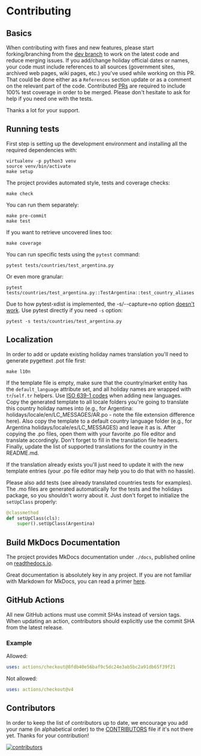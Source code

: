 # Contributing

## Basics

When contributing with fixes and new features, please start forking/branching from the [dev
branch](https://github.com/vacanza/holidays/tree/dev) to work on the latest code and reduce merging
issues. If you add/change holiday official dates or names, your code must include references to all
sources (government sites, archived web pages, wiki pages, etc.) you've used while working on this
PR. That could be done either as a `References` section update or as a comment on the relevant part
of the code. Contributed [PRs](https://github.com/vacanza/holidays/pulls) are required to include
100% test coverage in order to be merged. Please don't hesitate to ask for help if you need one
with the tests.

Thanks a lot for your support.

## Running tests

First step is setting up the development environment and installing all the required dependencies
with:

``` shell
virtualenv -p python3 venv
source venv/bin/activate
make setup
```

The project provides automated style, tests and coverage checks:

``` shell
make check
```

You can run them separately:

``` shell
make pre-commit
make test
```

If you want to retrieve uncovered lines too:

``` shell
make coverage
```

You can run specific tests using the `pytest` command:

``` shell
pytest tests/countries/test_argentina.py
```

Or even more granular:

``` shell
pytest tests/countries/test_argentina.py::TestArgentina::test_country_aliases
```

Due to how pytest-xdist is implemented, the -s/--capture=no option [doesn't
work](https://pytest-xdist.readthedocs.io/en/latest/known-limitations.html#output-stdout-and-stderr-from-workers).
Use pytest directly if you need `-s` option:

``` shell
pytest -s tests/countries/test_argentina.py
```

## Localization

In order to add or update existing holiday names translation you'll need to generate pygettext
.pot file first:

``` shell
make l10n
```

If the template file is empty, make sure that the country/market entity has the `default_language`
attribute set, and all holiday names are wrapped with `tr`/`self.tr` helpers. Use [ISO 639-1
codes](https://en.wikipedia.org/wiki/List_of_ISO_639-1_codes) when adding new languages. Copy the
generated template to all locale folders you're going to translate this country holiday names into
(e.g., for Argentina: holidays/locale/en/LC_MESSAGES/AR.po - note the file extension difference
here). Also copy the template to a default country language folder (e.g., for Argentina
holidays/locale/es/LC_MESSAGES) and leave it as is. After copying the .po files, open them with
your favorite .po file editor and translate accordingly. Don't forget to fill in the translation
file headers. Finally, update the list of supported translations for the country in the README.md.

If the translation already exists you'll just need to update it with the new template entries
(your .po file editor may help you to do that with no hassle).

Please also add tests (see already translated countries tests for examples). The .mo files are
generated automatically for the tests and the holidays package, so you shouldn't worry about it.
Just don't forget to initialize the `setUpClass` properly:

``` python
@classmethod
def setUpClass(cls):
    super().setUpClass(Argentina)
```

## Build MkDocs Documentation

The project provides MkDocs documentation under `./docs`, published online on
[readthedocs.io](https://holidays.readthedocs.io/).

Great documentation is absolutely key in any project. If you are not familiar with Markdown for
MkDocs, you can read a primer [here](https://www.mkdocs.org/user-guide/writing-your-docs/).

## GitHub Actions

All new GitHub actions must use commit SHAs instead of version tags. When updating an action, contributors should explicitly use the commit SHA from the latest release.

### Example

Allowed:

```yaml
uses: actions/checkout@8fdb40e56baf9c5dc24e3ab5bc2a91db65f39f21
```

Not allowed:

```yaml
uses: actions/checkout@v4
```

## Contributors

In order to keep the list of contributors up to date, we encourage you add your name (in
alphabetical order) to the [CONTRIBUTORS](https://github.com/vacanza/holidays/blob/dev/CONTRIBUTORS)
file if it's not there yet. Thanks for your contribution!

[![contributors](https://img.shields.io/github/contributors/vacanza/holidays)](https://github.com/vacanza/holidays/graphs/contributors)
